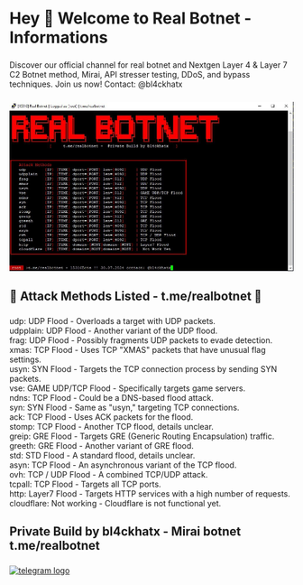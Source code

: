 <h1 align="left">Hey 👋 Welcome to Real Botnet - Informations</h1>


###

<p align="left">Discover our official channel for real botnet and Nextgen Layer 4 & Layer 7 C2 Botnet method, Mirai, API stresser testing, DDoS, and bypass techniques. Join us now!  Contact: @bl4ckhatx  

  
</p>  


###

<div align="center">
  <img   src="realbotnet.png"   />
</div>

###

<h2 align="left">🎯 Attack Methods Listed - t.me/realbotnet 💢</h2>

###

<p align="left">udp: UDP Flood - Overloads a target with UDP packets.<br>udpplain: UDP Flood - Another variant of the UDP flood.<br>frag: UDP Flood - Possibly fragments UDP packets to evade detection.<br>xmas: TCP Flood - Uses TCP "XMAS" packets that have unusual flag settings.<br>usyn: SYN Flood - Targets the TCP connection process by sending SYN packets.<br>vse: GAME UDP/TCP Flood - Specifically targets game servers.<br>ndns: TCP Flood - Could be a DNS-based flood attack.<br>syn: SYN Flood - Same as "usyn," targeting TCP connections.<br>ack: TCP Flood - Uses ACK packets for the flood.<br>stomp: TCP Flood - Another TCP flood, details unclear.<br>greip: GRE Flood - Targets GRE (Generic Routing Encapsulation) traffic.<br>greeth: GRE Flood - Another variant of GRE flood.<br>std: STD Flood - A standard flood, details unclear.<br>asyn: TCP Flood - An asynchronous variant of the TCP flood.<br>ovh: TCP / UDP Flood - A combined TCP/UDP attack.<br>tcpall: TCP Flood - Targets all TCP ports.<br>http: Layer7 Flood - Targets HTTP services with a high number of requests.<br>cloudflare: Not working - Cloudflare is not functional yet.</p>

###

<h2 align="left">Private Build by bl4ckhatx - Mirai botnet t.me/realbotnet</h2>

###

<p align="left"></p>

###

<div align="left">
  <a href="https://t.me/realbotnet" target="_blank">
    <img src="https://raw.githubusercontent.com/maurodesouza/profile-readme-generator/master/src/assets/icons/social/telegram/default.svg" width="52" height="40" alt="telegram logo"  />
  </a>
</div>

###
